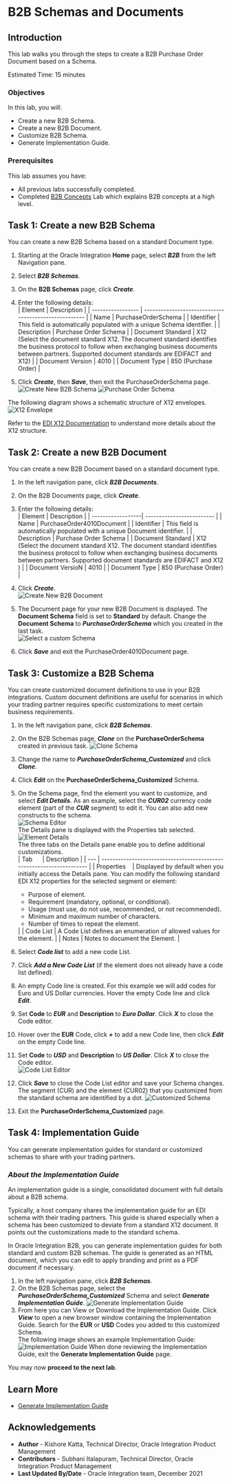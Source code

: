 # B2B Schemas and Documents

## Introduction

This lab walks you through the steps to create a B2B Purchase Order Document based on a Schema.

Estimated Time: 15 minutes

### Objectives

In this lab, you will:

* Create a new B2B Schema.
* Create a new B2B Document.
* Customize B2B Schema.
* Generate Implementation Guide.

### Prerequisites

This lab assumes you have:

* All previous labs successfully completed.
* Completed [B2B Concepts](../workshops/tenancy/?lab=gettingStartedB2B) Lab which explains B2B concepts at a high level.

## Task 1: Create a new B2B Schema

You can create a new B2B Schema based on a standard Document type.

1. Starting at the Oracle Integration **Home** page, select ***B2B*** from the left Navigation pane.
2. Select ***B2B Schemas***.
3. On the **B2B Schemas** page, click ***Create***.
4. Enter the following details:  
| Element           | Description                                           |
| ----------------- | ----------------------------------------------------- |
| Name              | PurchaseOrderSchema                                   |
| Identifier        | This field is automatically populated with a unique Schema identifier. |
| Description       | Purchase Order Schema                                 |
| Document Standard | X12 (Select the document standard X12. The document standard identifies the business protocol to follow when exchanging business documents between partners. Supported document standards are EDIFACT and X12) |
| Document Version  | 4010                                                  |
| Document Type     | 850 (Purchase Order)                                  |

5. Click ***Create***, then ***Save***, then exit the PurchaseOrderSchema page.  
![Create New B2B Schema](images/poSchema4010-1.png)
![Purchase Order Schema](images/poSchema-Structure-1.png)

The following diagram shows a schematic structure of X12 envelopes.
![X12 Envelope](images/x12_env_structure-1.png)

Refer to the [EDI X12 Documentation](https://docs.oracle.com/en/cloud/paas/integration-cloud/integration-b2b/edi-x12.html#GUID-7C278E59-A35E-41A2-8EB7-9E947FF32F4E) to understand more details about the X12 structure.

## Task 2: Create a new B2B Document

You can create a new B2B Document based on a standard document type.

1. In the left navigation pane, click ***B2B Documents***.
2. On the B2B Documents page, click ***Create***.
3. Enter the following details:  
| Element           | Description               |
| ------------------| ------------------------- |
| Name              | PurchaseOrder4010Document |
| Identifier        | This field is automatically populated with a unique Document identifier. |
| Description       | Purchase Order Schema     |
| Document Standard | X12 (Select the document standard X12. The document standard identifies the business protocol to follow when exchanging business documents between partners. Supported document standards are EDIFACT and X12 ) |
| Document VersioN  | 4010                      |
| Document Type     | 850 (Purchase Order)      |

4. Click ***Create***.  
![Create New B2B Document](images/poDocument4010-1.png)
5. The Document page for your new B2B Document is displayed. The **Document Schema** field is set to **Standard** by default. Change the **Document Schema** to ***PurchaseOrderSchema*** which you created in the last task.  
![Select a custom Schema](images/poDocument4010-Customize-1.png)
6. Click ***Save*** and exit the PurchaseOrder4010Document page.

## Task 3: Customize a B2B Schema

You can create customized document definitions to use in your B2B integrations. Custom document definitions are useful for scenarios in which your trading partner requires specific customizations to meet certain business requirements.

1. In the left navigation pane, click ***B2B Schemas***.
2. On the B2B Schemas page, ***Clone*** on the **PurchaseOrderSchema** created in previous task.
![Clone Schema](images/customizePOSchema4010-Clone-1.png)

3. Change the name to ***PurchaseOrderSchema_Customized*** and click ***Clone***.
4. Click ***Edit*** on the **PurchaseOrderSchema_Customized** Schema.
5. On the Schema page, find the element you want to customize, and select ***Edit Details***. As an example, select the ***CUR02*** currency code element (part of the ***CUR*** segment) to edit it. You can also add new constructs to the schema.  
![Schema Editor](images/customizePOSchema4010-EditCur02-1a.png)  
The Details pane is displayed with the Properties tab selected.
![Element Details](images/customizePOSchema4010-EditCur02-1-1.png)  
The three tabs on the Details pane enable you to define additional customizations.  
| Tab &nbsp;&nbsp;&nbsp;&nbsp; | Description                                                           |
| --- | --------------------------------------------------------------------- |
| Properties &nbsp;&nbsp; | Displayed by default when you initially access the Details pane. You can modify the following standard EDI X12 properties for the selected segment or element:  <ul><li>Purpose of element.</li><li>Requirement (mandatory, optional, or conditional).</li><li>Usage (must use, do not use, recommended, or not recommended).</li><li>Minimum and maximum number of characters.</li><li>Number of times to repeat the element.</li></ul> |
| Code List    | A Code List defines an enumeration of allowed values for the element. |
| Notes        | Notes to document the Element.                                    |

6. Select ***Code list*** to add a new code List.
7. Click ***Add a New Code List*** (if the element does not already have a code list defined).
8. An empty Code line is created. For this example we will add codes for Euro and US Dollar currencies. Hover the empty Code line and click ***Edit***.
9. Set **Code** to ***EUR*** and **Description** to ***Euro Dollar***. Click ***X*** to close the Code editor.
10. Hover over the **EUR** Code, click ***+*** to add a new Code line, then click ***Edit*** on the empty Code line.
11. Set **Code** to ***USD*** and **Description** to ***US Dollar***. Click ***X*** to close the Code editor.  
![Code List Editor](images/customizePOSchema4010-EditCur02-2-1.png)
12. Click ***Save*** to close the Code List editor and save your Schema changes. The segment (CUR) and the element (CUR02) that you customized from the standard schema are identified by a dot.
![Customized Schema](images/customizePOSchema4010-EditCur02-3-1.png)
13. Exit the **PurchaseOrderSchema_Customized** page.

## Task 4: Implementation Guide

You can generate implementation guides for standard or customized schemas to share with your trading partners.

### *About the Implementation Guide*

An implementation guide is a single, consolidated document with full details about a B2B schema.

Typically, a host company shares the implementation guide for an EDI schema with their trading partners. This guide is shared especially when a schema has been customized to deviate from a standard X12 document. It points out the customizations made to the standard schema.

In Oracle Integration B2B, you can generate implementation guides for both standard and custom B2B schemas. The guide is generated as an HTML document, which you can edit to apply branding and print as a PDF document if necessary.

1. In the left navigation pane, click ***B2B Schemas***.
2. On the B2B Schemas page, select the ***PurchaseOrderSchema_Customized*** Schema and select ***Generate Implementation Guide***.
![Generate Implementation Guide](images/customizePOSchema4010-ImplGuide-1-1.png)
3. From here you can View or Download the Implementation Guide. Click ***View*** to open a new browser window containing the Implementation Guide. Search for the **EUR** or **USD** Codes you added to this customized Schema.  
The following image shows an example Implementation Guide:
![Implementation Guide](images/customizePOSchema4010-ImplGuide-2-1.png)
When done reviewing the Implementation Guide, exit the **Generate Implementation Guide** page.

You may now **proceed to the next lab**.

## Learn More

* [Generate Implementation Guide](https://docs.oracle.com/en/cloud/paas/application-integration/integration-b2b/introduction-b2b-oracle-integration.html#GUID-11EFFD48-3E63-4C60-8771-DE789FF90909)

## Acknowledgements

* **Author** - Kishore Katta, Technical Director, Oracle Integration Product Management
* **Contributors** -  Subhani Italapuram, Technical Director, Oracle Integration Product Management
* **Last Updated By/Date** - Oracle Integration team, December 2021
